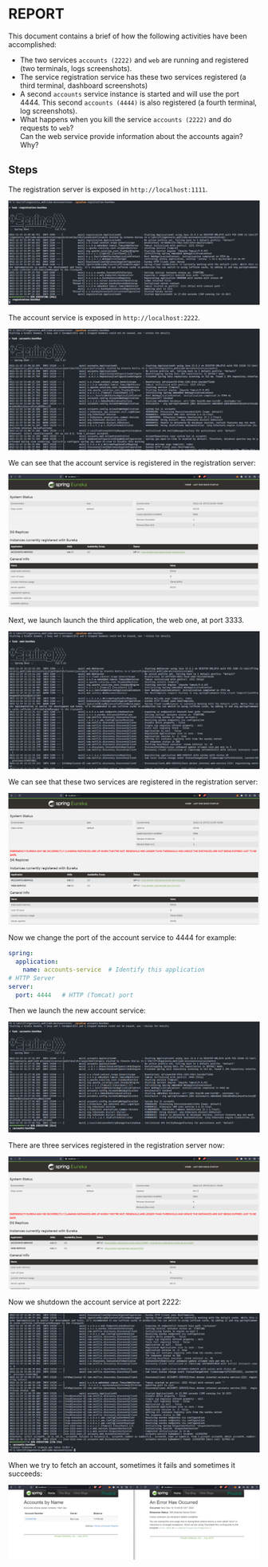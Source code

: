 # REPORT

This document contains a brief of how the following activities have been accomplished:

- The two services `accounts (2222)` and `web` are running and registered (two terminals, logs screenshots).
- The service registration service has these two services registered (a third terminal, dashboard screenshots)
- A second `accounts` service instance is started and will use the port 4444. This second `accounts (4444)` is also
  registered (a fourth terminal, log screenshots).
- What happens when you kill the service `accounts (2222)` and do requests to `web`?  
  Can the web service provide information about the accounts again? Why?

## Steps

The registration server is exposed in `http://localhost:1111`.

![Captura1.PNG](./resources/Captura1.PNG)

The account service is exposed in `http://localhost:2222`.

![Captura2.PNG](./resources/Captura2.PNG)

We can see that the account service is registered in the registration server:

![Captura3.PNG](./resources/Captura3.PNG)

Next, we launch launch the third application, the web one, at port 3333.

![Captura4.PNG](./resources/Captura4.PNG)

We can see that these two services are registered in the registration server:

![Captura5.PNG](./resources/Captura5.PNG)

Now we change the port of the account service to 4444 for example:

```yaml
spring:
  application:
    name: accounts-service  # Identify this application
# HTTP Server
server:
  port: 4444   # HTTP (Tomcat) port
```

Then we launch the new account service:

![Captura6.PNG](./resources/Captura6.PNG)

There are three services registered in the registration server now:

![Captura7.PNG](./resources/Captura7.PNG)

Now we shutdown the account service at port 2222:

![Captura8.PNG](./resources/Captura8.PNG)

When we try to fetch an account, sometimes it fails and sometimes it succeeds:

![Captura9.PNG](./resources/Captura9.PNG)